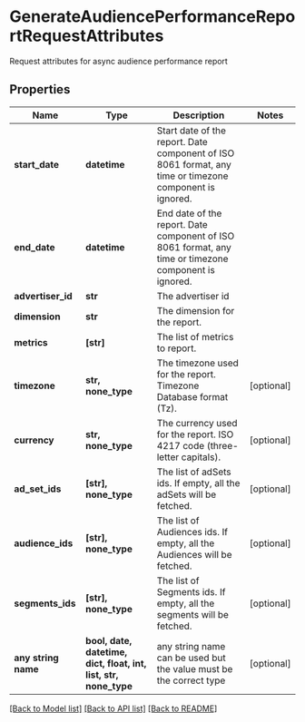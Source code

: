 # GenerateAudiencePerformanceReportRequestAttributes

Request attributes for async audience performance report

## Properties
Name | Type | Description | Notes
------------ | ------------- | ------------- | -------------
**start_date** | **datetime** | Start date of the report. Date component of ISO 8061 format, any time or timezone component is ignored. | 
**end_date** | **datetime** | End date of the report. Date component of ISO 8061 format, any time or timezone component is ignored. | 
**advertiser_id** | **str** | The advertiser id | 
**dimension** | **str** | The dimension for the report. | 
**metrics** | **[str]** | The list of metrics to report. | 
**timezone** | **str, none_type** | The timezone used for the report. Timezone Database format (Tz). | [optional] 
**currency** | **str, none_type** | The currency used for the report. ISO 4217 code (three-letter capitals). | [optional] 
**ad_set_ids** | **[str], none_type** | The list of adSets ids. If empty, all the adSets will be fetched. | [optional] 
**audience_ids** | **[str], none_type** | The list of Audiences ids. If empty, all the Audiences will be fetched. | [optional] 
**segments_ids** | **[str], none_type** | The list of Segments ids. If empty, all the segments will be fetched. | [optional] 
**any string name** | **bool, date, datetime, dict, float, int, list, str, none_type** | any string name can be used but the value must be the correct type | [optional]

[[Back to Model list]](../README.md#documentation-for-models) [[Back to API list]](../README.md#documentation-for-api-endpoints) [[Back to README]](../README.md)



